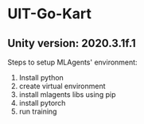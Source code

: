 # UIT-Go-Kart
## Unity version: 2020.3.1f.1

Steps to setup MLAgents' environment:
1. Install python
2. create virtual environment
3. install mlagents libs using pip
4. install pytorch
5. run training

